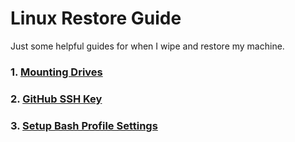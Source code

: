 # Linux Restore Guide

Just some helpful guides for when I wipe and restore my machine.

### 1. <a href="./MountingDrives.md">Mounting Drives</a>
### 2. <a href="./GitHub.md">GitHub SSH Key</a>
### 3. <a href="./BashProfile.md">Setup Bash Profile Settings</a>